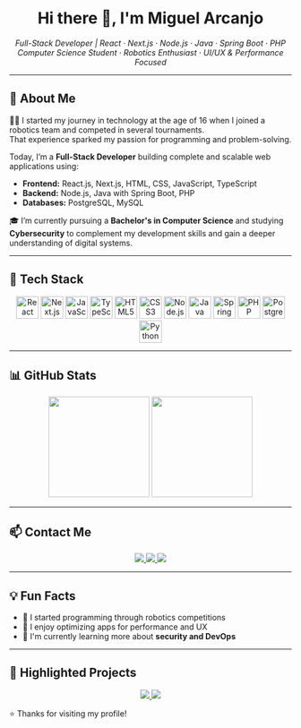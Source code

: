<h1 align="center">Hi there 👋, I'm Miguel Arcanjo</h1>

<p align="center">
  <em>Full-Stack Developer | React · Next.js · Node.js · Java · Spring Boot · PHP</em><br />
  <em>Computer Science Student · Robotics Enthusiast · UI/UX & Performance Focused</em>
</p>

---

## 🚀 About Me

👨‍💻 I started my journey in technology at the age of 16 when I joined a robotics team and competed in several tournaments.  
That experience sparked my passion for programming and problem-solving.

Today, I’m a **Full-Stack Developer** building complete and scalable web applications using:

- **Frontend:** React.js, Next.js, HTML, CSS, JavaScript, TypeScript  
- **Backend:** Node.js, Java with Spring Boot, PHP  
- **Databases:** PostgreSQL, MySQL

🎓 I’m currently pursuing a **Bachelor's in Computer Science** and studying **Cybersecurity** to complement my development skills and gain a deeper understanding of digital systems.

---

## 🧰 Tech Stack

<p align="center">
  <img src="https://cdn.jsdelivr.net/gh/devicons/devicon/icons/react/react-original.svg" height="40" alt="React" />
  <img src="https://cdn.jsdelivr.net/gh/devicons/devicon/icons/nextjs/nextjs-original.svg" height="40" alt="Next.js" />
  <img src="https://cdn.jsdelivr.net/gh/devicons/devicon/icons/javascript/javascript-original.svg" height="40" alt="JavaScript" />
  <img src="https://cdn.jsdelivr.net/gh/devicons/devicon/icons/typescript/typescript-original.svg" height="40" alt="TypeScript" />
  <img src="https://cdn.jsdelivr.net/gh/devicons/devicon/icons/html5/html5-original.svg" height="40" alt="HTML5" />
  <img src="https://cdn.jsdelivr.net/gh/devicons/devicon/icons/css3/css3-original.svg" height="40" alt="CSS3" />
  <img src="https://cdn.jsdelivr.net/gh/devicons/devicon/icons/nodejs/nodejs-original.svg" height="40" alt="Node.js" />
  <img src="https://cdn.jsdelivr.net/gh/devicons/devicon/icons/java/java-original.svg" height="40" alt="Java" />
  <img src="https://cdn.jsdelivr.net/gh/devicons/devicon/icons/spring/spring-original.svg" height="40" alt="Spring Boot" />
  <img src="https://cdn.jsdelivr.net/gh/devicons/devicon/icons/php/php-original.svg" height="40" alt="PHP" />
  <img src="https://cdn.jsdelivr.net/gh/devicons/devicon/icons/postgresql/postgresql-original.svg" height="40" alt="PostgreSQL" />
  <img src="https://cdn.jsdelivr.net/gh/devicons/devicon/icons/python/python-original.svg" height="40" alt="Python" />
</p>

---

## 📊 GitHub Stats

<p align="center">
  <img src="https://github-readme-stats.vercel.app/api?username=MiguellArcanjo&show_icons=true&theme=tokyonight" height="180" />
  <img src="https://github-readme-stats.vercel.app/api/top-langs/?username=MiguellArcanjo&layout=compact&theme=tokyonight" height="180"/>
</p>

---

## 📫 Contact Me

<p align="center">
  <a href="https://www.linkedin.com/in/miguel-arcanjob/" target="_blank">
    <img src="https://img.shields.io/badge/LinkedIn-blue?style=for-the-badge&logo=linkedin&logoColor=white" />
  </a>
  <a href="mailto:contato.miguelarcanjo2305@gmail.com" target="_blank">
    <img src="https://img.shields.io/badge/Gmail-D14836?style=for-the-badge&logo=gmail&logoColor=white" />
  </a>
  <a href="https://www.instagram.com/miguel_4rcanjo" target="_blank">
    <img src="https://img.shields.io/badge/Instagram-E4405F?style=for-the-badge&logo=instagram&logoColor=white" />
  </a>
</p>

---

## 💡 Fun Facts

- 🤖 I started programming through robotics competitions  
- 🎯 I enjoy optimizing apps for performance and UX  
- 🌱 I'm currently learning more about **security and DevOps**

---

## 💼 Highlighted Projects

<p align="center">

  <a href="https://github.com/MiguellArcanjo/MyMoney" target="_blank">
    <img src="https://github-readme-stats.vercel.app/api/pin/?username=MiguellArcanjo&repo=nome-do-projeto-1&theme=tokyonight" />
  </a>

  <a href="https://github.com/MiguellArcanjo/Portfolio_Marcos" target="_blank">
    <img src="https://github-readme-stats.vercel.app/api/pin/?username=MiguellArcanjo&repo=nome-do-projeto-2&theme=tokyonight" />
  </a>
  
</p>

⭐️ Thanks for visiting my profile!
